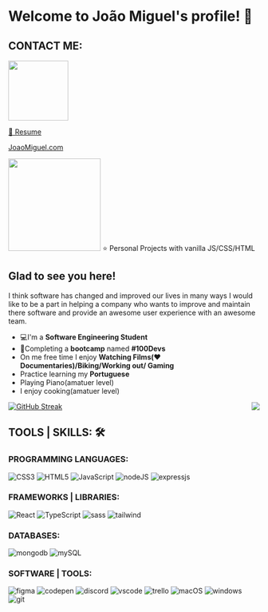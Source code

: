 # Welcome to João Miguel's profile! 👋



## CONTACT ME:

<a href="https://www.linkedin.com/in/jo%C3%A3ocunha021/"><img src="https://img.shields.io/badge/Linkedin-Profile-blu"  width="120"> </a>  

<a href="https://www.linkedin.com/in/jo%C3%A3ocunha021/"> 📄 Resume</a>  

<a href="https://www.linkedin.com/in/jo%C3%A3ocunha021/">JoaoMiguel.com</a>  

<img src ="https://img.shields.io/badge/Curently-Working%20On-orange" width= 185px >
⭐️ Personal Projects with vanilla JS/CSS/HTML
   


## Glad to see you here! 


I think software has changed and improved our lives in many ways I would like to be a part in helping a company who wants to improve and maintain there software and provide an awesome user experience with an awesome team.

* 💻I'm a **Software Engineering Student**
* 🥾Completing a **bootcamp** named **#100Devs**
*  On me free time I enjoy **Watching Films(❤️Documentaries)/Biking/Working out/ Gaming**
* Practice learning my **Portuguese**
* Playing Piano(amatuer level)
* I enjoy cooking(amatuer level)
   
   
[![GitHub Streak](https://github-readme-streak-stats.herokuapp.com?user=joao-miguel8&theme=dark&hide_border=true&mode=weekly)](https://git.io/streak-stats)
<img src= "https://user-images.githubusercontent.com/83466001/223209533-caf00c37-6ce4-4187-9abb-f3f27f6c15b3.gif" align="right" >
## TOOLS | SKILLS:  🛠️

### PROGRAMMING LANGUAGES: 
![CSS3](https://img.shields.io/badge/css3-%231572B6.svg?style=for-the-badge&logo=css3&logoColor=white) ![HTML5](https://img.shields.io/badge/html5-%23E34F26.svg?style=for-the-badge&logo=html5&logoColor=white) ![JavaScript](https://img.shields.io/badge/javascript-%23323330.svg?style=for-the-badge&logo=javascript&logoColor=%23F7DF1E) ![nodeJS](https://img.shields.io/badge/node.js%20support-8-brightgreen.svg) ![expressjs](https://img.shields.io/badge/Express.js-404D59?style=for-the-badge)

### FRAMEWORKS | LIBRARIES:
![React](https://img.shields.io/badge/React-20232A?style=for-the-badge&logo=react&logoColor=61DAFB)
 ![TypeScript](https://img.shields.io/badge/typescript-%23007ACC.svg?style=for-the-badge&logo=typescript&logoColor=white) ![sass](https://img.shields.io/badge/Sass-CC6699?style=for-the-badge&logo=sass&logoColor=white) ![tailwind](https://img.shields.io/badge/Tailwind_CSS-38B2AC?style=for-the-badge&logo=tailwind-css&logoColor=white)

### DATABASES: 
![mongodb](https://img.shields.io/badge/MongoDB-4EA94B?style=for-the-badge&logo=mongodb&logoColor=white)  ![mySQL](https://img.shields.io/badge/MySQL-005C84?style=for-the-badge&logo=mysql&logoColor=white)


### SOFTWARE | TOOLS: 
![figma](https://img.shields.io/badge/Figma-F24E1E?style=for-the-badge&logo=figma&logoColor=white) ![codepen](https://img.shields.io/badge/Codepen-000000?style=for-the-badge&logo=codepen&logoColor=white)  ![discord](https://img.shields.io/badge/Discord-5865F2?style=for-the-badge&logo=discord&logoColor=white) ![vscode](https://img.shields.io/badge/VSCode-0078D4?style=for-the-badge&logo=visual%20studio%20code&logoColor=white) ![trello](https://img.shields.io/badge/Trello-0052CC?style=for-the-badge&logo=trello&logoColor=white) ![macOS](https://img.shields.io/badge/mac%20os-000000?style=for-the-badge&logo=apple&logoColor=white) ![windows](https://img.shields.io/badge/Windows-0078D6?style=for-the-badge&logo=windows&logoColor=white)
![git](https://img.shields.io/badge/GIT-E44C30?style=for-the-badge&logo=git&logoColor=white)



